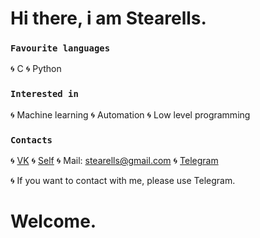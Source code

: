 # Hi there, i am Stearells.

### ``` Favourite languages ```
🌀 C
🌀 Python

### ``` Interested in ```
🌀 Machine learning
🌀 Automation
🌀 Low level programming

### ``` Contacts ```
🌀 [VK](https://vk.com/steare11s)
🌀 [Self](https://github.com/Stearells)
🌀 Mail: stearells@gmail.com
🌀 [Telegram](https://t.me/stearells)

🌀 If you want to contact with me, please use Telegram.
# Welcome.
